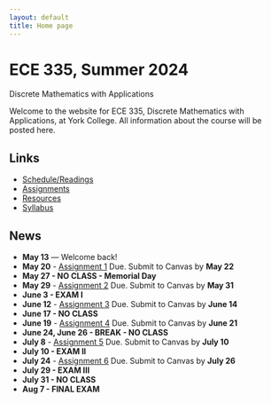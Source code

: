 ```yaml
---
layout: default
title: Home page
---
```


# ECE 335, Summer 2024

<div id="subtitle">Discrete Mathematics with Applications</div>

Welcome to the website for ECE 335, Discrete Mathematics with Applications, at York College.  All information about the course will be posted here.

## Links

* [Schedule/Readings](schedule.html)
* [Assignments](assign/index.html)
* [Resources](resources.html)
* [Syllabus](syllabus.html)

## News
* **May 13** &mdash; Welcome back!
* **May 20** - [Assignment 1](assign/assign01.html) Due. Submit to Canvas by **May 22**
* **May 27 - NO CLASS - Memorial Day**
* **May 29** - [Assignment 2](assign/assign02.html) Due. Submit to Canvas by **May 31**
* **June 3 - EXAM I**
* **June 12** - [Assignment 3](assign/assign03.html) Due. Submit to Canvas by **June 14**
* **June 17 - NO CLASS**
* **June 19** - [Assignment 4](assign/assign04.html) Due. Submit to Canvas by **June 21**
* **June 24, June 26 - BREAK - NO CLASS**
* **July 8** - [Assignment 5](assign/assign05.html) Due. Submit to Canvas by **July 10**
* **July 10 - EXAM II**
* **July 24** - [Assignment 6](assign/assign06.html) Due. Submit to Canvas by **July 26**
* **July 29 - EXAM III**
* **July 31 - NO CLASS**
* **Aug 7 - FINAL EXAM**
